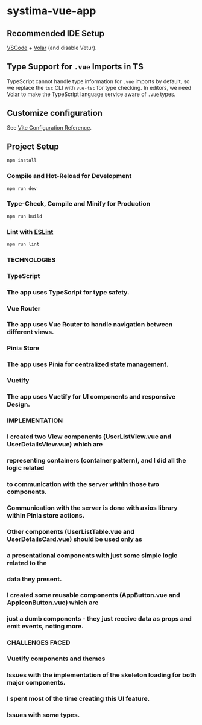# systima-vue-app

## Recommended IDE Setup

[VSCode](https://code.visualstudio.com/) + [Volar](https://marketplace.visualstudio.com/items?itemName=Vue.volar) (and disable Vetur).

## Type Support for `.vue` Imports in TS

TypeScript cannot handle type information for `.vue` imports by default, so we replace the `tsc` CLI with `vue-tsc` for type checking. In editors, we need [Volar](https://marketplace.visualstudio.com/items?itemName=Vue.volar) to make the TypeScript language service aware of `.vue` types.

## Customize configuration

See [Vite Configuration Reference](https://vite.dev/config/).

## Project Setup

```sh
npm install
```

### Compile and Hot-Reload for Development

```sh
npm run dev
```

### Type-Check, Compile and Minify for Production

```sh
npm run build
```

### Lint with [ESLint](https://eslint.org/)

```sh
npm run lint
```

### TECHNOLOGIES

### TypeScript
### The app uses TypeScript for type safety.

### Vue Router
### The app uses Vue Router to handle navigation between different views.

### Pinia Store
### The app uses Pinia for centralized state management.

### Vuetify
### The app uses Vuetify for UI components and responsive Design.

### IMPLEMENTATION

### I created two View components (UserListView.vue and UserDetailsView.vue) which are 
### representing containers (container pattern), and I did all the logic related
### to communication with the server within those two components.
### Communication with the server is done with axios library within Pinia store actions.

### Other components (UserListTable.vue and UserDetailsCard.vue) should be used only as
### a presentational components with just some simple logic related to the
### data they present.

### I created some reusable components (AppButton.vue and AppIconButton.vue) which are
### just a dumb components - they just receive data as props and emit events, noting more.

### CHALLENGES FACED

### Vuetify components and themes
### Issues with the implementation of the skeleton loading for both major components.
### I spent most of the time creating this UI feature.
### Issues with some types.